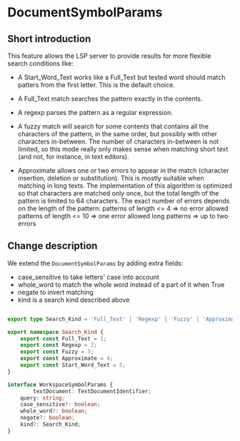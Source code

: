 # DocumentSymbolParams

## Short introduction

This feature allows the LSP server to provide results for more flexible
search conditions like:
  -  A Start_Word_Text works like a Full_Text but tested word should match
     patters from the first letter. This is the default choice.

  -  A Full_Text match searches the pattern exactly in the contents.

  -  A regexp parses the pattern as a regular expression.

  -  A fuzzy match will search for some contents that contains all the
     characters of the pattern, in the same order, but possibly with
     other characters in-between. The number of characters in-between is not
     limited, so this mode really only makes sense when matching short text
     (and not, for instance, in text editors).

  -  Approximate allows one or two errors to appear in the match (character
     insertion, deletion or substitution). This is mostly suitable when
     matching in long texts. The implementation of this algorithm is
     optimized so that characters are matched only once, but the total length
     of the pattern is limited to 64 characters. The exact number of errors
     depends on the length of the pattern:
         patterns of length <= 4  => no error allowed
         patterns of length <= 10 => one error allowed
         long patterns            => up to two errors



## Change description

We extend the `DocumentSymbolParams` by adding extra fields:
  - case_sensitive to take letters' case into account
  - whole_word to match the whole word instead of a part of it when True
  - negate to invert matching
  - kind is a search kind described above

```typescript

export type Search_Kind = 'Full_Text' | 'Regexp' | 'Fuzzy' | 'Approximate' | 'Start_Word_Text';

export namespace Search_Kind {
	export const Full_Text = 1;
	export const Regexp = 2;
	export const Fuzzy = 3;
	export const Approximate = 4;
	export const Start_Word_Text = 5;
}

interface WorkspaceSymbolParams {
        textDocument: TextDocumentIdentifier;
	query: string;
	case_sensitive?: boolean;
	whole_word?: boolean;
	negate?: boolean;
	kind?: Search_Kind;
}
```
